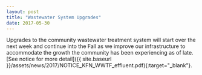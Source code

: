 ```yaml
---
layout: post
title: "Wastewater System Upgrades"
date: 2017-05-30
---
```


Upgrades to the community wastewater treatment system will start over the next week and continue into the Fall as we improve our infrastructure to accommodate the growth the community has been experiencing as of late. [See notice for more detail]({{ site.baseurl }}/assets/news/2017/NOTICE_KFN_WWTF_effluent.pdf){:target="_blank"}.
